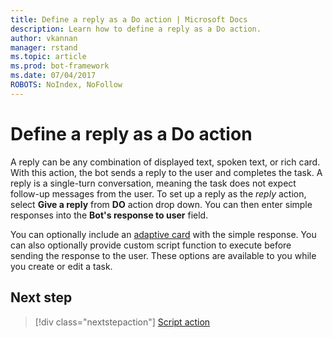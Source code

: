 ```yaml
---
title: Define a reply as a Do action | Microsoft Docs
description: Learn how to define a reply as a Do action.
author: vkannan
manager: rstand
ms.topic: article
ms.prod: bot-framework
ms.date: 07/04/2017
ROBOTS: NoIndex, NoFollow
---
```


# Define a reply as a Do action

A reply can be any combination of displayed text, spoken text, or rich card. With this action, the bot sends a reply to the user and completes the task. A reply is a single-turn conversation, meaning the task does not expect follow-up messages from the user. To set up a reply as the *reply* action, select **Give a reply** from **DO** action drop down. You can then enter simple responses into the **Bot's response to user** field.

You can optionally include an [adaptive card](conversation-designer-adaptive-cards.md) with the simple response. You can also optionally provide custom script function to execute before sending the response to the user. These options are available to you while you create or edit a task. 

## Next step
> [!div class="nextstepaction"]
> [Script action](conversation-designer-script-function.md)
